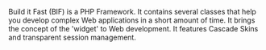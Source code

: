 Build it Fast (BIF) is a PHP Framework. It contains several classes that help you develop complex Web applications in a short amount of time. It brings the concept of the 'widget' to Web development. It features Cascade Skins and transparent session management.